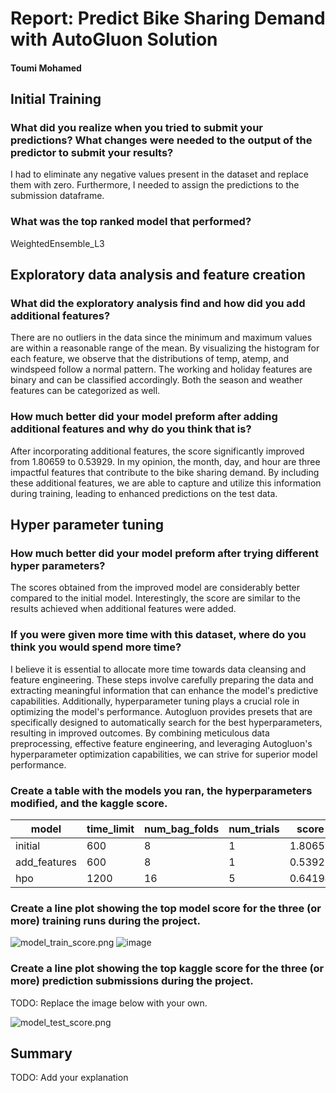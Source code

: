 # Report: Predict Bike Sharing Demand with AutoGluon Solution
#### Toumi Mohamed

## Initial Training
### What did you realize when you tried to submit your predictions? What changes were needed to the output of the predictor to submit your results?
I had  to eliminate any negative values present in the dataset and replace them with zero. Furthermore, I needed to assign the predictions to the submission dataframe.

### What was the top ranked model that performed?
WeightedEnsemble_L3

## Exploratory data analysis and feature creation
### What did the exploratory analysis find and how did you add additional features?

There are no outliers in the data since the minimum and maximum values are within a reasonable range of the mean. By visualizing the histogram for each feature, we observe that the distributions of temp, atemp, and windspeed follow a normal pattern. The working and holiday features are binary and can be classified accordingly. Both the season and weather features can be categorized as well.

### How much better did your model preform after adding additional features and why do you think that is?
After incorporating additional features, the score significantly improved from 1.80659 to 0.53929. In my opinion, the month, day, and hour are three impactful features that contribute to the bike sharing demand. By including these additional features, we are able to capture and utilize this information during training, leading to enhanced predictions on the test data.

## Hyper parameter tuning
### How much better did your model preform after trying different hyper parameters?
The scores obtained from the improved model are considerably better compared to the initial model. Interestingly, the score are  similar to the results achieved when additional features were added.

### If you were given more time with this dataset, where do you think you would spend more time?
 I believe it is essential to allocate more time towards data cleansing and feature engineering. These steps involve carefully preparing the data and extracting meaningful information that can enhance the model's predictive capabilities. Additionally, hyperparameter tuning plays a crucial role in optimizing the model's performance. Autogluon provides presets that are specifically designed to automatically search for the best hyperparameters, resulting in improved outcomes. By combining meticulous data preprocessing, effective feature engineering, and leveraging Autogluon's hyperparameter optimization capabilities, we can strive for superior model performance.

### Create a table with the models you ran, the hyperparameters modified, and the kaggle score.
|model|time_limit|num_bag_folds|num_trials|score|
|--|--|--|--|--|
|initial|	600	|8|1|1.80659|
|add_features|	600	|8|1|0.53929|
|hpo|1200|16|5|0.64194|



### Create a line plot showing the top model score for the three (or more) training runs during the project.



![model_train_score.png](img/model_train_score.png)
![image](https://github.com/u3-net/cd0385-project-starter/assets/92238267/4c1dcd15-ca14-403d-adb2-e2a181965038)


### Create a line plot showing the top kaggle score for the three (or more) prediction submissions during the project.

TODO: Replace the image below with your own.

![model_test_score.png](img/model_test_score.png)

## Summary
TODO: Add your explanation



















